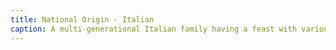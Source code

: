 ```yaml
---
title: National Origin - Italian
caption: A multi-generational Italian family having a feast with various pastas.
---
```

